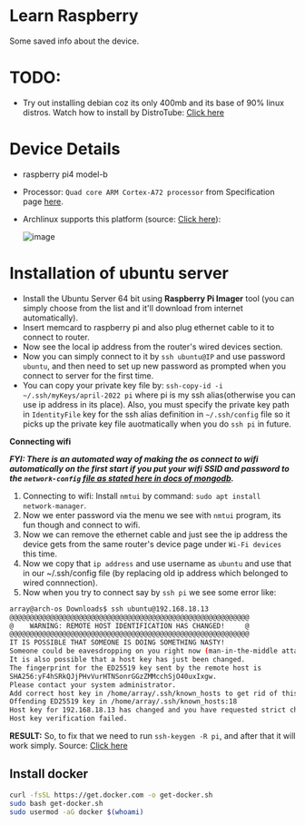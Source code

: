 # Learn Raspberry

Some saved info about the device.

# TODO:

- Try out installing debian coz its only 400mb and its base of 90% linux distros. Watch how to install by DistroTube: [Click here](https://youtu.be/-pnLU66ZFFA)

# Device Details

- raspberry pi4 model-b
- Processor: `Quad core ARM Cortex-A72 processor` from Specification page [here](https://www.raspberrypi.com/products/raspberry-pi-4-model-b/specifications/).
- Archlinux supports this platform (source: [Click here](https://archlinuxarm.org/platforms/armv8)): 

  ![image](https://user-images.githubusercontent.com/31458531/202855580-b86bff0f-1ad3-4317-b70a-ddedf5840c73.png)

# Installation of ubuntu server

- Install the Ubuntu Server 64 bit using **Raspberry Pi Imager** tool (you can simply choose from the list and it'll download from internet automatically).
- Insert memcard to raspberry pi and also plug ethernet cable to it to connect to router.
- Now see the local ip address from the router's wired devices section.
- Now you can simply connect to it by `ssh ubuntu@IP` and use password `ubuntu`, and then need to set up new password as prompted when you connect to server for the first time.
- You can copy your private key file by: `ssh-copy-id -i ~/.ssh/myKeys/april-2022 pi` where pi is my ssh alias(otherwise you can use ip address in its place). Also, you must specify the private key path in `IdentityFile` key for the ssh alias definition in `~/.ssh/config` file so it picks up the private key file auotmatically when you do `ssh pi` in future.

**Connecting wifi**

***FYI: There is an automated way of making the os connect to wifi automatically on the first start if you put your wifi SSID and password to the `network-config` [file as stated here in docs of mongodb](https://www.mongodb.com/developer/products/mongodb/mongodb-on-raspberry-pi/).***

1. Connecting to wifi: Install `nmtui` by command: `sudo apt install network-manager`.
2. Now we enter password via the menu we see with `nmtui` program, its fun though and connect to wifi.
3. Now we can remove the ethernet cable and just see the ip address the device gets from the same router's device page under `Wi-Fi devices` this time.
4. Now we copy that `ip address` and use username as `ubuntu` and use that in our ~/.ssh/config file (by replacing old ip address which belonged to wired connnection).
5. Now when you try to connect say by `ssh pi` we see some error like:

```bash
array@arch-os Downloads$ ssh ubuntu@192.168.18.13
@@@@@@@@@@@@@@@@@@@@@@@@@@@@@@@@@@@@@@@@@@@@@@@@@@@@@@@@@@@
@    WARNING: REMOTE HOST IDENTIFICATION HAS CHANGED!     @
@@@@@@@@@@@@@@@@@@@@@@@@@@@@@@@@@@@@@@@@@@@@@@@@@@@@@@@@@@@
IT IS POSSIBLE THAT SOMEONE IS DOING SOMETHING NASTY!
Someone could be eavesdropping on you right now (man-in-the-middle attack)!
It is also possible that a host key has just been changed.
The fingerprint for the ED25519 key sent by the remote host is
SHA256:yF4hSRkQJjPHvVurHTNSonrGGzZMMcchSjO40uxIxgw.
Please contact your system administrator.
Add correct host key in /home/array/.ssh/known_hosts to get rid of this message.
Offending ED25519 key in /home/array/.ssh/known_hosts:18
Host key for 192.168.18.13 has changed and you have requested strict checking.
Host key verification failed.
```

**RESULT:** So, to fix that we need to run `ssh-keygen -R pi`, and after that it will work simply. Source: [Click here](https://stackoverflow.com/a/23150466/10012446)


## Install docker

```bash
curl -fsSL https://get.docker.com -o get-docker.sh
sudo bash get-docker.sh
sudo usermod -aG docker $(whoami)
```
